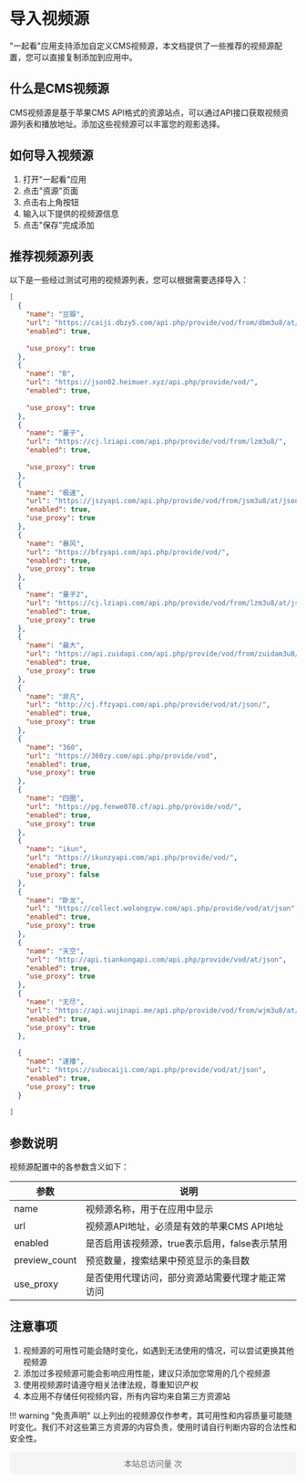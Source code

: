# 导入视频源

"一起看"应用支持添加自定义CMS视频源，本文档提供了一些推荐的视频源配置，您可以直接复制添加到应用中。

## 什么是CMS视频源

CMS视频源是基于苹果CMS API格式的资源站点，可以通过API接口获取视频资源列表和播放地址。添加这些视频源可以丰富您的观影选择。

## 如何导入视频源

1. 打开"一起看"应用
2. 点击"资源"页面
4. 点击右上角按钮
5. 输入以下提供的视频源信息
6. 点击"保存"完成添加

## 推荐视频源列表

以下是一些经过测试可用的视频源列表，您可以根据需要选择导入：

```json
[
  {
    "name": "豆瓣",
    "url": "https://caiji.dbzy5.com/api.php/provide/vod/from/dbm3u8/at/josn/",
    "enabled": true,
 
    "use_proxy": true
  },
  {
    "name": "B",
    "url": "https://json02.heimuer.xyz/api.php/provide/vod/",
    "enabled": true,
 
    "use_proxy": true
  },
  {
    "name": "量子",
    "url": "https://cj.lziapi.com/api.php/provide/vod/from/lzm3u8/",
    "enabled": true,
 
    "use_proxy": true
  },
  {
    "name": "极速",
    "url": "https://jszyapi.com/api.php/provide/vod/from/jsm3u8/at/json",
    "enabled": true,
    "use_proxy": true
  },
  {
    "name": "暴风",
    "url": "https://bfzyapi.com/api.php/provide/vod/",
    "enabled": true,
    "use_proxy": true
  },
  {
    "name": "量子2",
    "url": "https://cj.lziapi.com/api.php/provide/vod/from/lzm3u8/at/json",
    "enabled": true,
    "use_proxy": true
  },
  {
    "name": "最大",
    "url": "https://api.zuidapi.com/api.php/provide/vod/from/zuidam3u8/",
    "enabled": true,
    "use_proxy": true
  },
  {
    "name": "非凡",
    "url": "http://cj.ffzyapi.com/api.php/provide/vod/at/json/",
    "enabled": true,
    "use_proxy": true
  },
  {
    "name": "360",
    "url": "https://360zy.com/api.php/provide/vod",
    "enabled": true,
    "use_proxy": true
  },
  {
    "name": "四圈",
    "url": "https://pg.fenwe078.cf/api.php/provide/vod/",
    "enabled": true,
    "use_proxy": true
  },
  {
    "name": "ikun",
    "url": "https://ikunzyapi.com/api.php/provide/vod/",
    "enabled": true,
    "use_proxy": false
  },
  {
    "name": "卧龙",
    "url": "https://collect.wolongzyw.com/api.php/provide/vod/at/json",
    "enabled": true,
    "use_proxy": true
  },
  {
    "name": "天空",
    "url": "http://api.tiankongapi.com/api.php/provide/vod/at/json",
    "enabled": true,
    "use_proxy": true
  },
  {
    "name": "无尽",
    "url": "https://api.wujinapi.me/api.php/provide/vod/from/wjm3u8/at/json/",
    "enabled": true,
    "use_proxy": true
  },
 
  {
    "name": "速播",
    "url": "https://subocaiji.com/api.php/provide/vod/at/json",
    "enabled": true,
    "use_proxy": true
  }
  
]
```

## 参数说明

视频源配置中的各参数含义如下：

| 参数 | 说明 |
|------|------|
| name | 视频源名称，用于在应用中显示 |
| url | 视频源API地址，必须是有效的苹果CMS API地址 |
| enabled | 是否启用该视频源，true表示启用，false表示禁用 |
| preview_count | 预览数量，搜索结果中预览显示的条目数 |
| use_proxy | 是否使用代理访问，部分资源站需要代理才能正常访问 |

## 注意事项

1. 视频源的可用性可能会随时变化，如遇到无法使用的情况，可以尝试更换其他视频源
2. 添加过多视频源可能会影响应用性能，建议只添加您常用的几个视频源
3. 使用视频源时请遵守相关法律法规，尊重知识产权
4. 本应用不存储任何视频内容，所有内容均来自第三方资源站

!!! warning "免责声明"
    以上列出的视频源仅作参考，其可用性和内容质量可能随时变化。我们不对这些第三方资源的内容负责，使用时请自行判断内容的合法性和安全性。


<div style="text-align: center; padding: 10px; margin: 10px 0; background-color: #f5f5f5; border-radius: 5px;">
  <script async src="//busuanzi.ibruce.info/busuanzi/2.3/busuanzi.pure.mini.js"></script>
  <span id="busuanzi_container_site_pv" style="font-size: 14px; color: #666;">
    本站总访问量 <span id="busuanzi_value_site_pv" style="font-weight: bold; color: #1976D2;"></span> 次
  </span>
</div>

